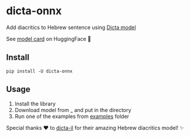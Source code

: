 # dicta-onnx

Add diacritics to Hebrew sentence using [Dicta model](https://huggingface.co/dicta-il/dictabert-large-char-menaked)

See [model card](https://huggingface.co/dicta-il/dictabert-large-char-menaked) on HuggingFace 🤗

## Install

```console
pip install -U dicta-onnx
```

## Usage

1. Install the library
2. Download model from _ and put in the directory
3. Run one of the examples from [examples](examples) folder

Special thanks ❤️ to [dicta-il](https://huggingface.co/dicta-il/dictabert-large-char-menaked) for their amazing Hebrew diacritics model! ✨